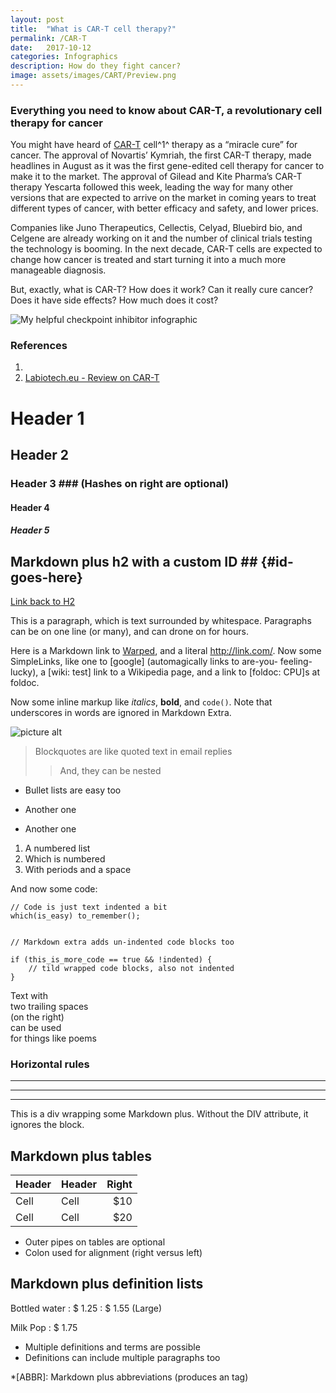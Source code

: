 ```yaml
---
layout: post
title:  "What is CAR-T cell therapy?"
permalink: /CAR-T
date:   2017-10-12
categories: Infographics
description: How do they fight cancer?
image: assets/images/CART/Preview.png
---
```




### Everything you need to know about CAR-T, a revolutionary cell therapy for cancer

You might have heard of [CAR-T][1] cell^1^ therapy as a “miracle cure” for cancer. The approval of Novartis’ Kymriah, the first CAR-T therapy, made headlines in August as it was the first gene-edited cell therapy for cancer to make it to the market. The approval of Gilead and Kite Pharma’s CAR-T therapy Yescarta followed this week, leading the way for many other versions that are expected to arrive on the market in coming years to treat different types of cancer, with better efficacy and safety, and lower prices.



Companies like Juno Therapeutics, Cellectis, Celyad, Bluebird bio, and Celgene are already working on it and the number of clinical trials testing the technology is booming. In the next decade, CAR-T cells are expected to change how cancer is treated and start turning it into a much more manageable diagnosis.

But, exactly, what is CAR-T? How does it work? Can it really cure cancer? Does it have side effects? How much does it cost? 


![My helpful checkpoint inhibitor infographic]({{"/assets/images/CART/171005_CART.png"}})



### References
1. [1]: https://clinicaltrials.gov/ct2/show/NCT02435849
2. [Labiotech.eu - Review on CAR-T]([https://labiotech.eu/car-t-therapy-cancer-review/])

# Header 1 #
## Header 2 ##
### Header 3 ###             (Hashes on right are optional)
#### Header 4 ####
##### Header 5 #####

## Markdown plus h2 with a custom ID ##         {#id-goes-here}
[Link back to H2](#id-goes-here)

This is a paragraph, which is text surrounded by whitespace. Paragraphs can be on one 
line (or many), and can drone on for hours.  

Here is a Markdown link to [Warped](https://warpedvisions.org), and a literal <http://link.com/>. 
Now some SimpleLinks, like one to [google] (automagically links to are-you-
feeling-lucky), a [wiki: test] link to a Wikipedia page, and a link to 
[foldoc: CPU]s at foldoc.  

Now some inline markup like _italics_,  **bold**, and `code()`. Note that underscores in 
words are ignored in Markdown Extra.

![picture alt](/images/photo.jpeg "Title is optional")     

> Blockquotes are like quoted text in email replies
>> And, they can be nested

* Bullet lists are easy too
- Another one
+ Another one

1. A numbered list
2. Which is numbered
3. With periods and a space

And now some code:

    // Code is just text indented a bit
    which(is_easy) to_remember();

~~~

// Markdown extra adds un-indented code blocks too

if (this_is_more_code == true && !indented) {
    // tild wrapped code blocks, also not indented
}

~~~

Text with  
two trailing spaces  
(on the right)  
can be used  
for things like poems  

### Horizontal rules

* * * *
****
--------------------------

<div class="custom-class" markdown="1">
This is a div wrapping some Markdown plus.  Without the DIV attribute, it ignores the 
block. 
</div>

## Markdown plus tables ##

| Header | Header | Right  |
| ------ | ------ | -----: |
|  Cell  |  Cell  |   $10  |
|  Cell  |  Cell  |   $20  |

* Outer pipes on tables are optional
* Colon used for alignment (right versus left)

## Markdown plus definition lists ##

Bottled water
: $ 1.25
: $ 1.55 (Large)

Milk
Pop
: $ 1.75

* Multiple definitions and terms are possible
* Definitions can include multiple paragraphs too

*[ABBR]: Markdown plus abbreviations (produces an <abbr> tag)
